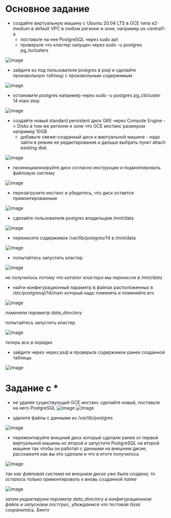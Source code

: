 
# Основное задание 
* создайте виртуальную машину c Ubuntu 20.04 LTS в GCE типа e2-medium в default VPC в любом регионе и
зоне, например us-central1-a
  * поставьте на нее PostgreSQL через sudo apt
  * проверьте что кластер запущен через sudo -u postgres pg_lsclusters

![image](https://user-images.githubusercontent.com/40095258/233594466-6b4ac00c-e5a9-48b4-bdb7-fa7dfa925779.png)

* зайдите из под пользователя postgres в psql и сделайте произвольную таблицу с произвольным
содержимым

![image](https://user-images.githubusercontent.com/40095258/233596464-6de1c6e8-6020-4079-8f0e-e999061ad919.png)

* остановите postgres например через sudo -u postgres pg_ctlcluster 14 main stop

![image](https://user-images.githubusercontent.com/40095258/233598674-9c08cc72-8c53-4a13-ac38-7777f7404ea4.png)

* создайте новый standard persistent диск GKE через Compute Engine -> Disks в том же регионе и зоне что
GCE инстанс размером например 10GB
  * добавьте свеже-созданный диск к виртуальной машине - надо зайти в режим ее редактирования и
дальше выбрать пункт attach existing disk

![image](https://user-images.githubusercontent.com/40095258/233601321-a4e8a50f-98ea-4f68-b13f-23e0eb3096b8.png)

* проинициализируйте диск согласно инструкции и подмонтировать файловую систему

![image](https://user-images.githubusercontent.com/40095258/233606454-66b9b367-ca78-4d86-802f-6dbd30799ec5.png)

* перезагрузите инстанс и убедитесь, что диск остается примонтированным

![image](https://user-images.githubusercontent.com/40095258/233607567-55279b1f-60ea-49d0-a5f9-5fe6417952a7.png)

* сделайте пользователя postgres владельцем /mnt/data

![image](https://user-images.githubusercontent.com/40095258/233607988-39ae5e1c-cb13-452e-a707-33a9722e7cd7.png)

* перенесите содержимое /var/lib/postgres/14 в /mnt/data

![image](https://user-images.githubusercontent.com/40095258/233608789-9c5f99db-c549-4fcb-8826-10efa78c543e.png)

* попытайтесь запустить кластер

![image](https://user-images.githubusercontent.com/40095258/233608982-b4f3affd-d3f4-4a5b-b6c7-11a1c3c0d0b9.png)

*не получилось потому что каталог кластера мы перенесли в /mnt/data*

* найти конфигурационный параметр в файлах расположенных в /etc/postgresql/14/main
который надо поменять и поменяйте его

![image](https://user-images.githubusercontent.com/40095258/233609984-9cdc9dea-d10d-4606-a09b-519244e984cd.png)

*поменяли параметр data_directory*

попытайтесь запустить кластер

![image](https://user-images.githubusercontent.com/40095258/233611283-eeda9e33-d356-40bd-a602-fcc62addb1a6.png)

*теперь все в порядке*

* зайдите через через psql и проверьте содержимое ранее созданной таблицы

![image](https://user-images.githubusercontent.com/40095258/233611701-46b727b5-3594-4a0e-86b1-ae0e565aa34c.png)

 
# Задание с *

* не удаляя существующий GCE инстанс сделайте новый, поставьте на него
PostgreSQL
![image](https://user-images.githubusercontent.com/40095258/233618173-c3ad8f68-78da-45d2-9d66-a0df9195a7c9.png)
![image](https://user-images.githubusercontent.com/40095258/233619666-c2a9d44f-6137-4204-b411-8d33ab493bfd.png)

* удалите файлы с данными из /var/lib/postgres

![image](https://user-images.githubusercontent.com/40095258/233628128-c67e8f0a-3877-4380-bcfb-507eb3859cd6.png)

* перемонтируйте внешний диск который
сделали ранее от первой виртуальной машины ко второй и запустите PostgreSQL на второй машине так
чтобы он работал с данными на внешнем диске, расскажите как вы это сделали и что в итоге получилось

![image](https://user-images.githubusercontent.com/40095258/233630554-0f408909-1c60-4da6-ae35-065e6d9c0802.png)

*так как файловая система на внешнем диске уже была создана, то осталось только примонтировать к вновь созданной папке*

![image](https://user-images.githubusercontent.com/40095258/233630920-b9799629-3ef2-4832-990f-4b6431f2091e.png)

*затем редактируем параметр data_directory в конфигурационном файле и запускаем постгрес, убеждаемся что тестовая база сохранилась. Бинго*




